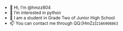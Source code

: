 - 👋 Hi, I’m @hmzz804
- 👀 I’m interested in python
- 🌱 I am a student in Grade Two of Junior High School
- 📫 You can contact me through QQ:[HmZz]`2166908863`

<!---
hmzz804/hmzz804 is a ✨ special ✨ repository because its `README.md` (this file) appears on your GitHub profile.
You can click the Preview link to take a look at your changes.
--->
